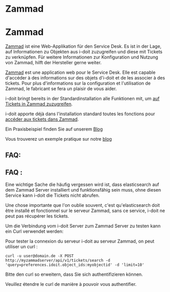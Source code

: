 <!-- TRANSLATED by md-translate -->
# Zammad

# Zammad

[Zammad](https://zammad.com/) ist eine Web-Applikation für den Service Desk. Es ist in der Lage, auf Informationen zu Objekten aus i-doit zuzugreifen und diese mit Tickets zu verknüpfen. Für weitere Informationen zur Konfiguration und Nutzung von Zammad, hilft der Hersteller gerne weiter.

[Zammad](https://zammad.com/) est une application web pour le Service Desk. Elle est capable d'accéder à des informations sur des objets d'i-doit et de les associer à des tickets. Pour plus d'informations sur la configuration et l'utilisation de Zammad, le fabricant se fera un plaisir de vous aider.

i-doit bringt bereits in der Standardinstallation alle Funktionen mit, um [auf Tickets in Zammad zuzugreifen](index.md).

i-doit apporte déjà dans l'installation standard toutes les fonctions pour [accéder aux tickets dans Zammad](index.md).

Ein Praxisbeispiel finden Sie auf unserem [Blog](https://www.i-doit.com/blog/zammad-intuitiver-service-desk-mit-anbindung-an-i-doit/)

Vous trouverez un exemple pratique sur notre [blog](https://www.i-doit.com/blog/zammad-intuitiver-service-desk-mit-anbindung-an-i-doit/)

## FAQ:

## FAQ :

Eine wichtige Sache die häufig vergessen wird ist, dass elasticsearch auf dem Zammad Server installiert und funktionsfähig sein muss, ohne diesen Service kann i-doit die Tickets nicht abrufen.

Une chose importante que l'on oublie souvent, c'est qu'elasticsearch doit être installé et fonctionnel sur le serveur Zammad, sans ce service, i-doit ne peut pas récupérer les tickets.

Um die Verbindung vom i-doit Server zum Zammad Server zu testen kann ein Curl verwendet werden:

Pour tester la connexion du serveur i-doit au serveur Zammad, on peut utiliser un curl :

```shell
curl -u user@domain.de -X POST http://myzammadserver/api/v1/tickets/search -d 'query=preferences.idoit.object_ids:myobjectid' -d 'limit=10'
```

Bitte den curl so erweitern, dass Sie sich authentifizieren können.

Veuillez étendre le curl de manière à pouvoir vous authentifier.